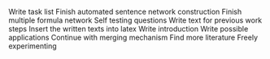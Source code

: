 

Write task list
Finish automated sentence network construction
Finish multiple formula network
Self testing questions
Write text for previous work steps
Insert the written texts into latex
Write introduction
Write possible applications
Continue with merging mechanism
Find more literature
Freely experimenting